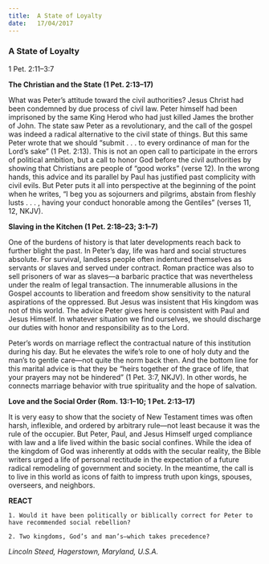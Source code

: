 ```yaml
---
title:  A State of Loyalty
date:   17/04/2017
---
```


### A State of Loyalty

1 Pet. 2:11–3:7

**The Christian and the State (1 Pet. 2:13–17)**

What was Peter’s attitude toward the civil authorities? Jesus Christ had been condemned by due process of civil law. Peter himself had been imprisoned by the same King Herod who had just killed James the brother of John. The state saw Peter as a revolutionary, and the call of the gospel was indeed a radical alternative to the civil state of things. But this same Peter wrote that we should “submit . . . to every ordinance of man for the Lord’s sake” (1 Pet. 2:13). This is not an open call to participate in the errors of political ambition, but a call to honor God before the civil authorities by showing that Christians are people of “good works” (verse 12). In the wrong hands, this advice and its parallel by Paul has justified past complicity with civil evils. But Peter puts it all into perspective at the beginning of the point when he writes, “I beg you as sojourners and pilgrims, abstain from fleshly lusts . . . , having your conduct honorable among the Gentiles” (verses 11, 12, NKJV).

**Slaving in the Kitchen (1 Pet. 2:18–23; 3:1–7)**

One of the burdens of history is that later developments reach back to further blight the past. In Peter’s day, life was hard and social structures absolute. For survival, landless people often indentured themselves as servants or slaves and served under contract. Roman practice was also to sell prisoners of war as slaves—a barbaric practice that was nevertheless under the realm of legal transaction. The innumerable allusions in the Gospel accounts to liberation and freedom show sensitivity to the natural aspirations of the oppressed. But Jesus was insistent that His kingdom was not of this world. The advice Peter gives here is consistent with Paul and Jesus Himself. In whatever situation we find ourselves, we should discharge our duties with honor and responsibility as to the Lord.

Peter’s words on marriage reflect the contractual nature of this institution during his day. But he elevates the wife’s role to one of holy duty and the man’s to gentle care—not quite the norm back then. And the bottom line for this marital advice is that they be “heirs together of the grace of life, that your prayers may not be hindered” (1 Pet. 3:7, NKJV). In other words, he connects marriage behavior with true spirituality and the hope of salvation.

**Love and the Social Order (Rom. 13:1–10; 1 Pet. 2:13–17)**

It is very easy to show that the society of New Testament times was often harsh, inflexible, and ordered by arbitrary rule—not least because it was the rule of the occupier. But Peter, Paul, and Jesus Himself urged compliance with law and a life lived within the basic social confines. While the idea of the kingdom of God was inherently at odds with the secular reality, the Bible writers urged a life of personal rectitude in the expectation of a future radical remodeling of government and society. In the meantime, the call is to live in this world as icons of faith to impress truth upon kings, spouses, overseers, and neighbors.

**REACT**

`1. Would it have been politically or biblically correct for Peter to have recommended social rebellion?`

`2. Two kingdoms, God’s and man’s—which takes precedence?`

_Lincoln Steed, Hagerstown, Maryland, U.S.A._